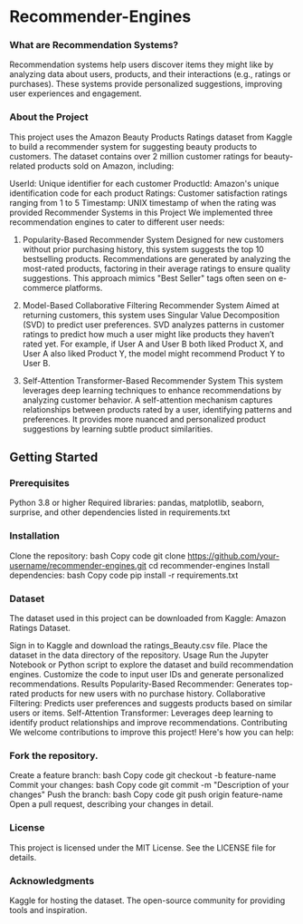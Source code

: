 # Recommender-Engines
### What are Recommendation Systems?
Recommendation systems help users discover items they might like by analyzing data about users, products, and their interactions (e.g., ratings or purchases). These systems provide personalized suggestions, improving user experiences and engagement.

### About the Project
This project uses the Amazon Beauty Products Ratings dataset from Kaggle to build a recommender system for suggesting beauty products to customers. The dataset contains over 2 million customer ratings for beauty-related products sold on Amazon, including:

UserId: Unique identifier for each customer
ProductId: Amazon's unique identification code for each product
Ratings: Customer satisfaction ratings ranging from 1 to 5
Timestamp: UNIX timestamp of when the rating was provided
Recommender Systems in this Project
We implemented three recommendation engines to cater to different user needs:

1. Popularity-Based Recommender System
Designed for new customers without prior purchasing history, this system suggests the top 10 bestselling products.
Recommendations are generated by analyzing the most-rated products, factoring in their average ratings to ensure quality suggestions.
This approach mimics "Best Seller" tags often seen on e-commerce platforms.

3. Model-Based Collaborative Filtering Recommender System
Aimed at returning customers, this system uses Singular Value Decomposition (SVD) to predict user preferences.
SVD analyzes patterns in customer ratings to predict how much a user might like products they haven’t rated yet.
For example, if User A and User B both liked Product X, and User A also liked Product Y, the model might recommend Product Y to User B.

3. Self-Attention Transformer-Based Recommender System
This system leverages deep learning techniques to enhance recommendations by analyzing customer behavior.
A self-attention mechanism captures relationships between products rated by a user, identifying patterns and preferences.
It provides more nuanced and personalized product suggestions by learning subtle product similarities.

## Getting Started
### Prerequisites
Python 3.8 or higher
Required libraries: pandas, matplotlib, seaborn, surprise, and other dependencies listed in requirements.txt
### Installation
Clone the repository:
bash
Copy code
git clone https://github.com/your-username/recommender-engines.git
cd recommender-engines
Install dependencies:
bash
Copy code
pip install -r requirements.txt

### Dataset
The dataset used in this project can be downloaded from Kaggle: Amazon Ratings Dataset.

Sign in to Kaggle and download the ratings_Beauty.csv file.
Place the dataset in the data directory of the repository.
Usage
Run the Jupyter Notebook or Python script to explore the dataset and build recommendation engines.
Customize the code to input user IDs and generate personalized recommendations.
Results
Popularity-Based Recommender: Generates top-rated products for new users with no purchase history.
Collaborative Filtering: Predicts user preferences and suggests products based on similar users or items.
Self-Attention Transformer: Leverages deep learning to identify product relationships and improve recommendations.
Contributing
We welcome contributions to improve this project! Here's how you can help:

### Fork the repository.
Create a feature branch:
bash
Copy code
git checkout -b feature-name
Commit your changes:
bash
Copy code
git commit -m "Description of your changes"
Push the branch:
bash
Copy code
git push origin feature-name
Open a pull request, describing your changes in detail.

### License
This project is licensed under the MIT License. See the LICENSE file for details.

### Acknowledgments
Kaggle for hosting the dataset.
The open-source community for providing tools and inspiration.
